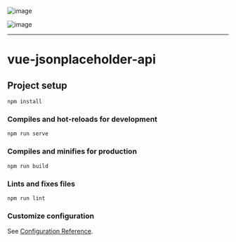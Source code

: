 ![image](https://github.com/Anibal-Alpizar/vue-jsonplaceholder-api/assets/82195641/17b4d7a3-9dbd-4176-9ec6-c2913c685adb)


![image](https://github.com/Anibal-Alpizar/vue-jsonplaceholder-api/assets/82195641/f1e69e1f-92e2-42a6-a6ed-b12ea2c5c056)


---

# vue-jsonplaceholder-api

## Project setup
```
npm install
```

### Compiles and hot-reloads for development
```
npm run serve
```

### Compiles and minifies for production
```
npm run build
```

### Lints and fixes files
```
npm run lint
```

### Customize configuration
See [Configuration Reference](https://cli.vuejs.org/config/).
